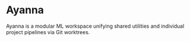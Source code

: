 # Ayanna
Ayanna is a modular ML workspace unifying shared utilities and individual project pipelines via Git worktrees.

